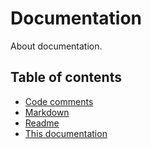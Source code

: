 # Documentation
About documentation.

## Table of contents

- [Code comments](/documentation/code.md)
- [Markdown](/documentation/markdown.md)
- [Readme](/documentation/readme.md)
- [This documentation](/documentation/this-documentation.md)
